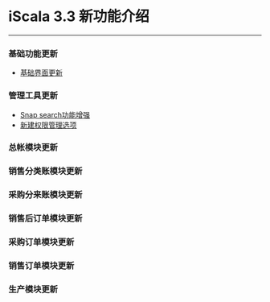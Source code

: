 # iScala 3.3 新功能介绍
___
### 基础功能更新
* [基础界面更新](base/basic_interface_update.md)

### 管理工具更新
* [Snap search功能增强](managertools/snapsearch_update.md)
* [新建权限管理选项](managertools/newsecurity_update.md)

### 总帐模块更新

### 销售分类账模块更新

### 采购分来账模块更新

### 销售后订单模块更新

### 采购订单模块更新

### 销售订单模块更新

### 生产模块更新
